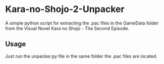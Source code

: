 # Kara-no-Shojo-2-Unpacker
A simple python script for extracting the .pac files in the GameData folder from the Visual Novel Kara no Shojo - The Second Episode.

## Usage ##
Just run the unpacker.py file in the same folder the .pac files are located.

